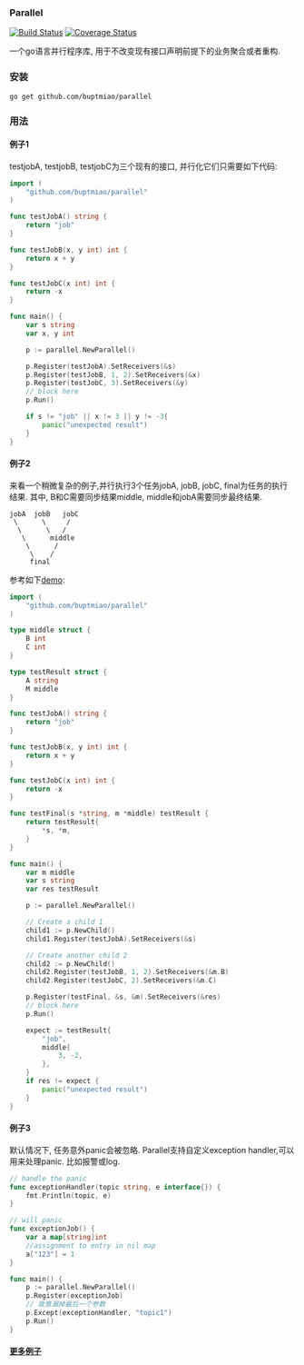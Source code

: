 ### Parallel

[![Build Status](https://travis-ci.org/buptmiao/parallel.svg?branch=master)](https://travis-ci.org/buptmiao/parallel)
[![Coverage Status](https://coveralls.io/repos/github/buptmiao/parallel/badge.svg?branch=master)](https://coveralls.io/github/buptmiao/parallel?branch=master)

一个go语言并行程序库, 用于不改变现有接口声明前提下的业务聚合或者重构.

### 安装

```
go get github.com/buptmiao/parallel
```

### 用法

#### 例子1 
testjobA, testjobB, testjobC为三个现有的接口, 并行化它们只需要如下代码:
```go
import (
	"github.com/buptmiao/parallel"
)

func testJobA() string {
	return "job"
}

func testJobB(x, y int) int {
	return x + y
}

func testJobC(x int) int {
	return -x
}

func main() {
	var s string
	var x, y int

	p := parallel.NewParallel()

	p.Register(testJobA).SetReceivers(&s)
	p.Register(testJobB, 1, 2).SetReceivers(&x)
	p.Register(testJobC, 3).SetReceivers(&y)
	// block here
	p.Run()

	if s != "job" || x != 3 || y != -3{
		panic("unexpected result")
	}
}
```


#### 例子2

来看一个稍微复杂的例子,并行执行3个任务jobA, jobB, jobC, final为任务的执行结果. 其中, B和C需要同步结果middle, middle和jobA需要同步最终结果.

```
jobA  jobB   jobC
 \      \     /
  \      \   /
   \      middle
    \      /
     \    /
     final
```

参考如下[demo](https://github.com/buptmiao/parallel/tree/master/examples/demo1/demo.go):

```go
import (
	"github.com/buptmiao/parallel"
)

type middle struct {
	B int
	C int
}

type testResult struct {
	A string
	M middle
}

func testJobA() string {
	return "job"
}

func testJobB(x, y int) int {
	return x + y
}

func testJobC(x int) int {
	return -x
}

func testFinal(s *string, m *middle) testResult {
	return testResult{
		*s, *m,
	}
}

func main() {
	var m middle
	var s string
	var res testResult

	p := parallel.NewParallel()

	// Create a child 1
	child1 := p.NewChild()
	child1.Register(testJobA).SetReceivers(&s)

	// Create another child 2
	child2 := p.NewChild()
	child2.Register(testJobB, 1, 2).SetReceivers(&m.B)
	child2.Register(testJobC, 2).SetReceivers(&m.C)

	p.Register(testFinal, &s, &m).SetReceivers(&res)
	// block here
	p.Run()

	expect := testResult{
		"job",
		middle{
			3, -2,
		},
	}
	if res != expect {
		panic("unexpected result")
	}
}
```
#### 例子3

默认情况下, 任务意外panic会被忽略. Parallel支持自定义exception handler,可以用来处理panic. 比如报警或log.
```go
// handle the panic
func exceptionHandler(topic string, e interface{}) {
	fmt.Println(topic, e)
}

// will panic
func exceptionJob() {
	var a map[string]int
	//assignment to entry in nil map
	a["123"] = 1
}

func main() {
	p := parallel.NewParallel()
	p.Register(exceptionJob)
	// 故意漏掉最后一个参数
	p.Except(exceptionHandler, "topic1")
	p.Run()
}
```
#### [更多例子](https://github.com/buptmiao/parallel/tree/master/examples)
